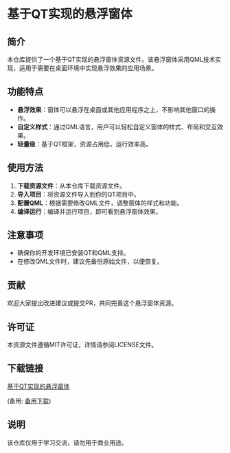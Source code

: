 # 基于QT实现的悬浮窗体

## 简介

本仓库提供了一个基于QT实现的悬浮窗体资源文件。该悬浮窗体采用QML技术实现，适用于需要在桌面环境中实现悬浮效果的应用场景。

## 功能特点

- **悬浮效果**：窗体可以悬浮在桌面或其他应用程序之上，不影响其他窗口的操作。
- **自定义样式**：通过QML语言，用户可以轻松自定义窗体的样式、布局和交互效果。
- **轻量级**：基于QT框架，资源占用低，运行效率高。

## 使用方法

1. **下载资源文件**：从本仓库下载资源文件。
2. **导入项目**：将资源文件导入到你的QT项目中。
3. **配置QML**：根据需要修改QML文件，调整窗体的样式和功能。
4. **编译运行**：编译并运行项目，即可看到悬浮窗体效果。

## 注意事项

- 确保你的开发环境已安装QT和QML支持。
- 在修改QML文件时，建议先备份原始文件，以便恢复。

## 贡献

欢迎大家提出改进建议或提交PR，共同完善这个悬浮窗体资源。

## 许可证

本资源文件遵循MIT许可证，详情请参阅LICENSE文件。

## 下载链接
[基于QT实现的悬浮窗体](https://pan.quark.cn/s/62b360b9062e) 

(备用: [备用下载](https://pan.baidu.com/s/17ha61u5TZ_DaCz2S7Y6TCQ?pwd=1234))

## 说明

该仓库仅用于学习交流，请勿用于商业用途。
